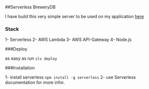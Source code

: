 ##Serverless BreweryDB

I have build this very simple server to be used on my application [here](https://github.com/mhadaily/breweryUp-Ember)

### Stack

1- Serverless
2- AWS Lambda 
3- AWS API-Gateway
4- Node.js

###Deploy 

as easy as run `sls deploy`

###Installation

1- install serverless `npm install -g serverless`
2- use Serverless documentation for more infor. 


